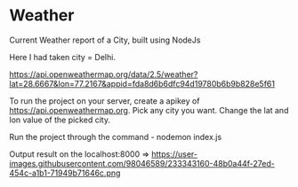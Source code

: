 # Weather
Current Weather report  of a City, built using NodeJs  


Here I had taken city = Delhi.

https://api.openweathermap.org/data/2.5/weather?lat=28.6667&lon=77.2167&appid=fda8d6b6dfc94d19780b6b9b828e5f61

To run the project on your server, create a apikey of https://api.openweathermap.org.
Pick any city you want.
Change the lat and lon value of the picked city.

Run the project through the command - nodemon index.js

Output result on the localhost:8000 => https://user-images.githubusercontent.com/98046589/233343160-48b0a44f-27ed-454c-a1b1-71949b71646c.png
